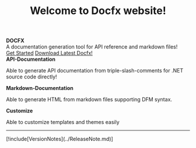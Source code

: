 ﻿---
_allowAffix: false
title: Welcome to Docfx website!
documentType: index
---
<style type="text/css">
#note {
  margin-bottom: 100px;
}
#note h1{
  font-size: 24px;
}
#note h2{
  font-size: 20px;
}
#note h3{
  font-size: 16px
}
</style>

<div class="hero">
  <div class="wrap">
    <div class="text">
      <strong>DOCFX</strong>
  </div>
    <div class="minitext">
    A documentation generation tool for API reference and markdown files!
    </div>
    <div class="buttons-unit">
      <a href="tutorial/docfx_getting_started.md" class="button">Get Started</a>
      <a href="tutorial/artifacts/docfx.zip" class="button">Download Latest Docfx!</a>
    </div>
  </div>
</div>
<!-- BEGINSECTION class="container content" -->
<div id="vp-container">
  <div id="initial-vps">
    <div class="row value-props">
      <div class="col-lg-4 text-center animated fadeInLeft">
        <strong class="value-prop-heading">API-Documentation</strong>
        <p>Able to generate API documentation from triple-slash-comments for .NET source code directly!</p>
      </div><!-- /.col-lg-4 -->
      <div class="col-lg-4 text-center animated fadeIn">
        <strong class="value-prop-heading">Markdown-Documentation</strong>
        <p>Able to generate HTML from markdown files supporting DFM syntax.</p>
      </div><!-- /.col-lg-4 -->
      <div class="col-lg-4 text-center animated fadeInRight">
        <strong class="value-prop-heading">Customize</strong>
        <p>Able to customize templates and themes easily</p>
      </div><!-- /.col-lg-4 -->
    </div><!-- /.row -->
  </div>
</div>
<hr/>
<!-- BEGINSECTION class="row" id="note"-->
[!include[VersionNotes](../ReleaseNote.md)]
<!-- ENDSECTION -->
<!-- ENDSECTION -->